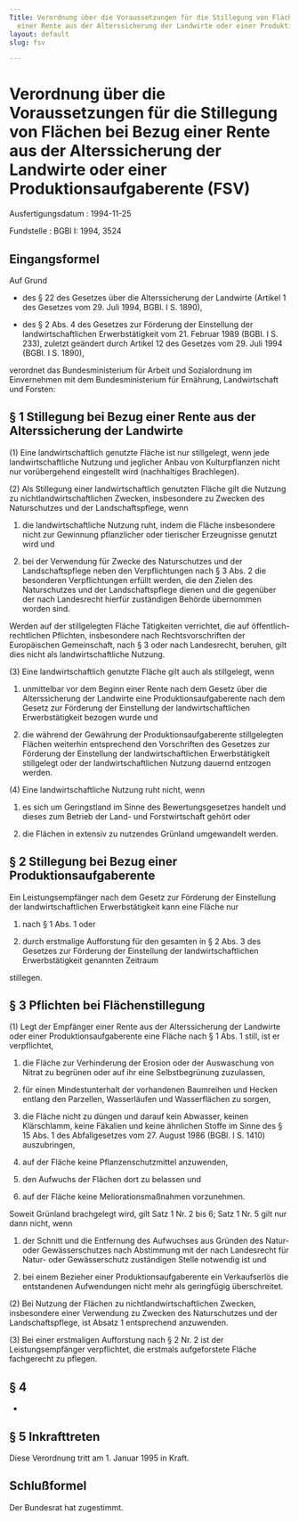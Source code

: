 ```yaml
---
Title: Verordnung über die Voraussetzungen für die Stillegung von Flächen bei Bezug
  einer Rente aus der Alterssicherung der Landwirte oder einer Produktionsaufgaberente
layout: default
slug: fsv

---
```


# Verordnung über die Voraussetzungen für die Stillegung von Flächen bei Bezug einer Rente aus der Alterssicherung der Landwirte oder einer Produktionsaufgaberente (FSV)

Ausfertigungsdatum
:   1994-11-25

Fundstelle
:   BGBl I: 1994, 3524



## Eingangsformel

Auf Grund

-   des § 22 des Gesetzes über die Alterssicherung der Landwirte (Artikel
    1 des Gesetzes vom 29. Juli 1994, BGBl. I S. 1890),


-   des § 2 Abs. 4 des Gesetzes zur Förderung der Einstellung der
    landwirtschaftlichen Erwerbstätigkeit vom 21. Februar 1989 (BGBl. I S.
    233), zuletzt geändert durch Artikel 12 des Gesetzes vom 29. Juli 1994
    (BGBl. I S. 1890),



verordnet das Bundesministerium für Arbeit und Sozialordnung im
Einvernehmen mit dem Bundesministerium für Ernährung, Landwirtschaft
und Forsten:


## § 1 Stillegung bei Bezug einer Rente aus der Alterssicherung der Landwirte

(1) Eine landwirtschaftlich genutzte Fläche ist nur stillgelegt, wenn
jede landwirtschaftliche Nutzung und jeglicher Anbau von
Kulturpflanzen nicht nur vorübergehend eingestellt wird (nachhaltiges
Brachlegen).

(2) Als Stillegung einer landwirtschaftlich genutzten Fläche gilt die
Nutzung zu nichtlandwirtschaftlichen Zwecken, insbesondere zu Zwecken
des Naturschutzes und der Landschaftspflege, wenn

1.  die landwirtschaftliche Nutzung ruht, indem die Fläche insbesondere
    nicht zur Gewinnung pflanzlicher oder tierischer Erzeugnisse genutzt
    wird und


2.  bei der Verwendung für Zwecke des Naturschutzes und der
    Landschaftspflege neben den Verpflichtungen nach § 3 Abs. 2 die
    besonderen Verpflichtungen erfüllt werden, die den Zielen des
    Naturschutzes und der Landschaftspflege dienen und die gegenüber der
    nach Landesrecht hierfür zuständigen Behörde übernommen worden sind.



Werden auf der stillgelegten Fläche Tätigkeiten verrichtet, die auf
öffentlich-rechtlichen Pflichten, insbesondere nach Rechtsvorschriften
der Europäischen Gemeinschaft, nach § 3 oder nach Landesrecht,
beruhen, gilt dies nicht als landwirtschaftliche Nutzung.

(3) Eine landwirtschaftlich genutzte Fläche gilt auch als stillgelegt,
wenn

1.  unmittelbar vor dem Beginn einer Rente nach dem Gesetz über die
    Alterssicherung der Landwirte eine Produktionsaufgaberente nach dem
    Gesetz zur Förderung der Einstellung der landwirtschaftlichen
    Erwerbstätigkeit bezogen wurde und


2.  die während der Gewährung der Produktionsaufgaberente stillgelegten
    Flächen weiterhin entsprechend den Vorschriften des Gesetzes zur
    Förderung der Einstellung der landwirtschaftlichen Erwerbstätigkeit
    stillgelegt oder der landwirtschaftlichen Nutzung dauernd entzogen
    werden.




(4) Eine landwirtschaftliche Nutzung ruht nicht, wenn

1.  es sich um Geringstland im Sinne des Bewertungsgesetzes handelt und
    dieses zum Betrieb der Land- und Forstwirtschaft gehört oder


2.  die Flächen in extensiv zu nutzendes Grünland umgewandelt werden.





## § 2 Stillegung bei Bezug einer Produktionsaufgaberente

Ein Leistungsempfänger nach dem Gesetz zur Förderung der Einstellung
der landwirtschaftlichen Erwerbstätigkeit kann eine Fläche nur

1.  nach § 1 Abs. 1 oder


2.  durch erstmalige Aufforstung für den gesamten in § 2 Abs. 3 des
    Gesetzes zur Förderung der Einstellung der landwirtschaftlichen
    Erwerbstätigkeit genannten Zeitraum



stillegen.


## § 3 Pflichten bei Flächenstillegung

(1) Legt der Empfänger einer Rente aus der Alterssicherung der
Landwirte oder einer Produktionsaufgaberente eine Fläche nach § 1 Abs.
1 still, ist er verpflichtet,

1.  die Fläche zur Verhinderung der Erosion oder der Auswaschung von
    Nitrat zu begrünen oder auf ihr eine Selbstbegrünung zuzulassen,


2.  für einen Mindestunterhalt der vorhandenen Baumreihen und Hecken
    entlang den Parzellen, Wasserläufen und Wasserflächen zu sorgen,


3.  die Fläche nicht zu düngen und darauf kein Abwasser, keinen
    Klärschlamm, keine Fäkalien und keine ähnlichen Stoffe im Sinne des §
    15 Abs. 1 des Abfallgesetzes vom 27. August 1986 (BGBl. I S. 1410)
    auszubringen,


4.  auf der Fläche keine Pflanzenschutzmittel anzuwenden,


5.  den Aufwuchs der Flächen dort zu belassen und


6.  auf der Fläche keine Meliorationsmaßnahmen vorzunehmen.



Soweit Grünland brachgelegt wird, gilt Satz 1 Nr. 2 bis 6; Satz 1 Nr.
5 gilt nur dann nicht, wenn

1.  der Schnitt und die Entfernung des Aufwuchses aus Gründen des Natur-
    oder Gewässerschutzes nach Abstimmung mit der nach Landesrecht für
    Natur- oder Gewässerschutz zuständigen Stelle notwendig ist und


2.  bei einem Bezieher einer Produktionsaufgaberente ein Verkaufserlös die
    entstandenen Aufwendungen nicht mehr als geringfügig überschreitet.




(2) Bei Nutzung der Flächen zu nichtlandwirtschaftlichen Zwecken,
insbesondere einer Verwendung zu Zwecken des Naturschutzes und der
Landschaftspflege, ist Absatz 1 entsprechend anzuwenden.

(3) Bei einer erstmaligen Aufforstung nach § 2 Nr. 2 ist der
Leistungsempfänger verpflichtet, die erstmals aufgeforstete Fläche
fachgerecht zu pflegen.


## § 4

-


## § 5 Inkrafttreten

Diese Verordnung tritt am 1. Januar 1995 in Kraft.


## Schlußformel

Der Bundesrat hat zugestimmt.

